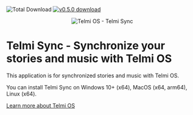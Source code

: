![Total Download](https://img.shields.io/github/downloads/DantSu/Telmi-Sync/total.svg) [![v0.5.0 download](https://img.shields.io/github/downloads/DantSu/Telmi-Sync/0.5.0/total.svg)](https://github.com/DantSu/Telmi-Sync/releases/tag/0.5.0)

<p align="center"><img = src="https://dantsu.com/files/Telmi_MiyooPC.jpg" alt="Telmi OS - Telmi Sync" /></p>

# Telmi Sync - Synchronize your stories and music with Telmi OS

This application is for synchronized stories and music with Telmi OS.

You can install Telmi Sync on Windows 10+ (x64), MacOS (x64, arm64), Linux (x64).

[Learn more about Telmi OS](https://github.com/DantSu/Telmi-story-teller)
